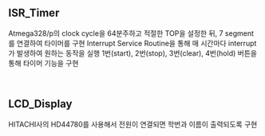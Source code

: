 ## ISR_Timer

Atmega328/p의 clock cycle을 64분주하고 적절한 TOP을 설정한 뒤, 7 segment를 연결하여 타이머를 구현
Interrupt Service Routine을 통해 매 시간마다 interrupt가 발생하여 원하는 동작을 실행
1번(start), 2번(stop), 3번(clear), 4번(hold) 버튼을 통해 타이머 기능을 구현


<br>

## LCD_Display

HITACHI사의 HD44780를 사용해서 전원이 연결되면 학번과 이름이 출력되도록 구현<br>